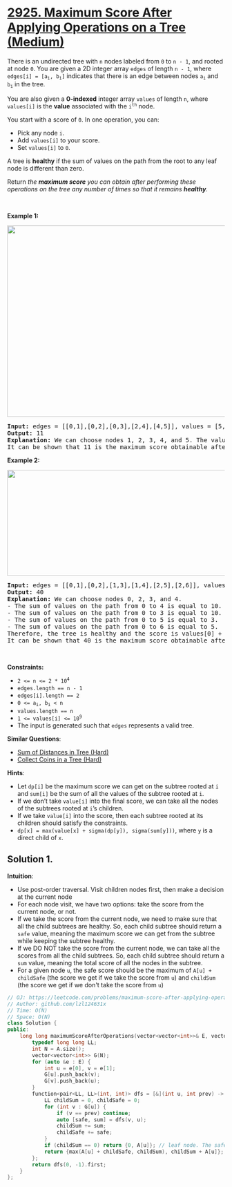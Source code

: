 # [2925. Maximum Score After Applying Operations on a Tree (Medium)](https://leetcode.com/problems/maximum-score-after-applying-operations-on-a-tree)

<p>There is an undirected tree with <code>n</code> nodes labeled from <code>0</code> to <code>n - 1</code>, and rooted at node <code>0</code>. You are given&nbsp;a 2D integer array <code>edges</code> of length <code>n - 1</code>, where <code>edges[i] = [a<sub>i</sub>, b<sub>i</sub>]</code> indicates that there is an edge between nodes <code>a<sub>i</sub></code> and <code>b<sub>i</sub></code> in the tree.</p>

<p>You are also given a <strong>0-indexed</strong> integer array <code>values</code> of length <code>n</code>, where <code>values[i]</code> is the <strong>value</strong> associated with the <code>i<sup>th</sup></code> node.</p>

<p>You start with a score of <code>0</code>. In one operation, you can:</p>

<ul>
	<li>Pick any node <code>i</code>.</li>
	<li>Add <code>values[i]</code> to your score.</li>
	<li>Set <code>values[i]</code> to <code>0</code>.</li>
</ul>

<p>A tree is <strong>healthy</strong> if the sum of values on the path from the root to any leaf node is different than zero.</p>

<p>Return <em>the <strong>maximum score</strong> you can obtain after performing these operations on the tree any number of times so that it remains <strong>healthy</strong>.</em></p>

<p>&nbsp;</p>
<p><strong class="example">Example 1:</strong></p>
<img alt="" src="https://assets.leetcode.com/uploads/2023/10/11/graph-13-1.png" style="width: 515px; height: 443px;" />
<pre>
<strong>Input:</strong> edges = [[0,1],[0,2],[0,3],[2,4],[4,5]], values = [5,2,5,2,1,1]
<strong>Output:</strong> 11
<strong>Explanation:</strong> We can choose nodes 1, 2, 3, 4, and 5. The value of the root is non-zero. Hence, the sum of values on the path from the root to any leaf is different than zero. Therefore, the tree is healthy and the score is values[1] + values[2] + values[3] + values[4] + values[5] = 11.
It can be shown that 11 is the maximum score obtainable after any number of operations on the tree.
</pre>

<p><strong class="example">Example 2:</strong></p>
<img alt="" src="https://assets.leetcode.com/uploads/2023/10/11/graph-14-2.png" style="width: 522px; height: 245px;" />
<pre>
<strong>Input:</strong> edges = [[0,1],[0,2],[1,3],[1,4],[2,5],[2,6]], values = [20,10,9,7,4,3,5]
<strong>Output:</strong> 40
<strong>Explanation:</strong> We can choose nodes 0, 2, 3, and 4.
- The sum of values on the path from 0 to 4 is equal to 10.
- The sum of values on the path from 0 to 3 is equal to 10.
- The sum of values on the path from 0 to 5 is equal to 3.
- The sum of values on the path from 0 to 6 is equal to 5.
Therefore, the tree is healthy and the score is values[0] + values[2] + values[3] + values[4] = 40.
It can be shown that 40 is the maximum score obtainable after any number of operations on the tree.
</pre>

<p>&nbsp;</p>
<p><strong>Constraints:</strong></p>

<ul>
	<li><code>2 &lt;= n &lt;= 2 * 10<sup>4</sup></code></li>
	<li><code>edges.length == n - 1</code></li>
	<li><code>edges[i].length == 2</code></li>
	<li><code>0 &lt;= a<sub>i</sub>, b<sub>i</sub> &lt; n</code></li>
	<li><code>values.length == n</code></li>
	<li><code>1 &lt;= values[i] &lt;= 10<sup>9</sup></code></li>
	<li>The input is generated such that <code>edges</code> represents a valid tree.</li>
</ul>


**Similar Questions**:
* [Sum of Distances in Tree (Hard)](https://leetcode.com/problems/sum-of-distances-in-tree)
* [Collect Coins in a Tree (Hard)](https://leetcode.com/problems/collect-coins-in-a-tree)

**Hints**:
* Let <code>dp[i]</code> be the maximum score we can get on the subtree rooted at <code>i</code> and <code>sum[i]</code> be the sum of all the values of the subtree rooted at <code>i</code>.
* If we don’t take <code>value[i]</code> into the final score, we can take all the nodes of the subtrees rooted at <code>i</code>’s children.
* If we take <code>value[i]</code> into the score, then each subtree rooted at its children should satisfy the constraints.
* <code>dp[x] = max(value[x] + sigma(dp[y]), sigma(sum[y]))</code>, where <code>y</code> is a direct child of <code>x</code>.

## Solution 1.

**Intuition**:
* Use post-order traversal. Visit children nodes first, then make a decision at the current node
* For each node visit, we have two options: take the score from the current node, or not.
* If we take the score from the current node, we need to make sure that all the child subtrees are healthy. So, each child subtree should return a `safe` value, meaning the maximum score we can get from the subtree while keeping the subtree healthy.
* If we DO NOT take the score from the current node, we can take all the scores from all the child subtrees. So, each child subtree should return a `sum` value, meaning the total score of all the nodes in the subtree.
* For a given node `u`, the safe score should be the maximum of `A[u] + childSafe` (the score we get if we take the score from `u`) and `childSum` (the score we get if we don't take the score from `u`)

```cpp
// OJ: https://leetcode.com/problems/maximum-score-after-applying-operations-on-a-tree
// Author: github.com/lzl124631x
// Time: O(N)
// Space: O(N)
class Solution {
public:
    long long maximumScoreAfterOperations(vector<vector<int>>& E, vector<int>& A) {
        typedef long long LL;
        int N = A.size();
        vector<vector<int>> G(N);
        for (auto &e : E) {
            int u = e[0], v = e[1];
            G[u].push_back(v);
            G[v].push_back(u);
        }
        function<pair<LL, LL>(int, int)> dfs = [&](int u, int prev) -> pair<LL, LL> {
            LL childSum = 0, childSafe = 0;
            for (int v : G[u]) {
                if (v == prev) continue;
                auto [safe, sum] = dfs(v, u);
                childSum += sum;
                childSafe += safe;
            }
            if (childSum == 0) return {0, A[u]}; // leaf node. The safe value is 0
            return {max(A[u] + childSafe, childSum), childSum + A[u]};
        };
        return dfs(0, -1).first;
    }
};
```